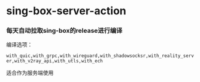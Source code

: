 # sing-box-server-action
### 每天自动拉取sing-box的release进行编译

编译选项：

`with_quic,with_grpc,with_wireguard,with_shadowsocksr,with_reality_server,with_v2ray_api,with_utls,with_ech`

适合作为服务端使用
